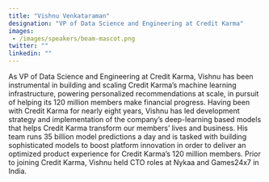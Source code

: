 ```yaml
---
title: "Vishnu Venkataraman"
designation: "VP of Data Science and Engineering at Credit Karma"
images: 
 - /images/speakers/beam-mascot.png
twitter: ""
linkedin: ""
---
```


As VP of Data Science and Engineering at Credit Karma, Vishnu has been instrumental in building and scaling Credit Karma’s machine learning infrastructure, powering personalized recommendations at scale, in pursuit of helping its 120 million members make financial progress. Having been with Credit Karma for nearly eight years, Vishnu has led development strategy and implementation of the company’s deep-learning based models that helps Credit Karma transform our members’ lives and business. His team runs 35 billion model predictions a day and is tasked with building sophisticated models to boost platform innovation in order to deliver an optimized product experience for Credit Karma’s 120 million members. Prior to joining Credit Karma, Vishnu held CTO roles at Nykaa and Games24x7 in India. 

